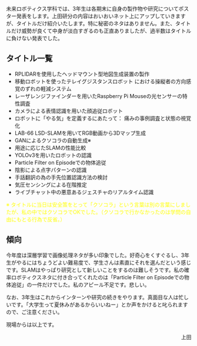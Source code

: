 未来ロボティクス学科では、3年生は各期末に自身の製作物や研究についてポスター発表をします。上田研分の内容はおいおいネット上にアップしていきますが、タイトルだけ紹介いたします。特に秘密のネタはありません。また、タイトルだけ威勢が良くて中身が淡白すぎるのも正直ありましたが、過半数はタイトルに負けない発表でした。
<h2>タイトル一覧</h2>
<ul>
 	<li>RPLIDARを使用したヘッドマウント型地図生成装置の製作</li>
 	<li>移動ロボットを使ったテレイグジスタンスロボット における操縦者の方向感覚のずれの軽減システム</li>
 	<li>レーザレンジファインダーを用いたRaspberry Pi Mouseの光センサーの特性調査</li>
 	<li>カメラによる表情認識を用いた顔追従ロボット</li>
 	<li>ロボットに「やる気」を定義するにあたって： 痛みの事例調査と状態の視覚化</li>
 	<li>LAB-66 LSD-SLAMを用いてRGB動画から3Dマップ生成</li>
 	<li>GANによるクソコラの自動生成※</li>
 	<li>用途に応じたSLAMの性能比較</li>
 	<li>YOLOv3を用いたロボットの認識</li>
 	<li>Particle Filter on Episodeでの物体追従</li>
 	<li>陰影による点字パターンの認識</li>
 	<li>手話翻訳の為の手先位置認識方法の検討</li>
 	<li>気圧センシングによる在階推定</li>
 	<li>ライブチャット中の悪意あるジェスチャのリアルタイム認識</li>
</ul>
<span style="color: #ffff00;">※ タイトルに当日は安全策をとって「クソコラ」という言葉は別の言葉にしましたが、私の中ではクソコラでOKでした。（クソコラで行かなかったのは学問の自由にもとる行為で反省。）</span>
<h2>傾向</h2>
今年度は深層学習で画像処理ネタが多い印象でした。好奇心をくすぐるし、3年生がやるにはちょうどよい難易度で、学生さんは素直にそれを選んだという感じです。SLAMはやっぱり研究として新しいことをするのは難しそうです。私の確率ロボティクスネタに付き合ってくれたのは「Particle Filter on Episodeでの物体追従」の一件だけでした。私のアピール不足です。悲しい。

なお、3年生はこれからインターンや研究の続きをやります。真面目な人は忙しいです。「大学生って夏休みがあるからいいねー」とか声をかけると叱られますので、ご注意ください。

現場からは以上です。
<p style="text-align: right;">上田</p>
